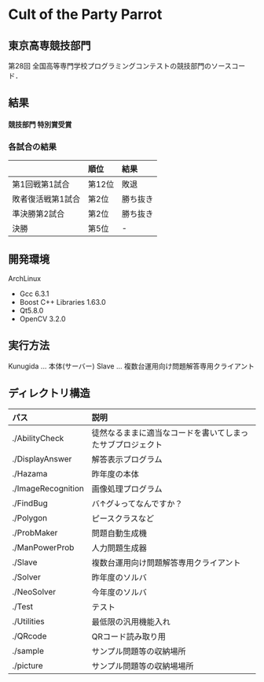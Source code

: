 Cult of the Party Parrot
===
## 東京高専競技部門
第28回 全国高等専門学校プログラミングコンテストの競技部門のソースコード．

## 結果
#### 競技部門 特別賞受賞
### 各試合の結果
|　 | 順位 | 結果 |
|:---|:---|:---|
|第1回戦第1試合 | 第12位 | 敗退 |
|敗者復活戦第1試合 | 第2位 | 勝ち抜き |
|準決勝第2試合 | 第2位 | 勝ち抜き |
|決勝 | 第5位 | - |

## 開発環境
ArchLinux

- Gcc 6.3.1
- Boost C++ Libraries 1.63.0
- Qt5.8.0
- OpenCV 3.2.0

## 実行方法

Kunugida ... 本体(サーバー)
Slave ... 複数台運用向け問題解答専用クライアント

## ディレクトリ構造

| パス              | 説明 |
|:------------------|:-----|
| ./AbilityCheck | 徒然なるままに適当なコードを書いてしまったサブプロジェクト |
| ./DisplayAnswer | 解答表示プログラム |
| ./Hazama | 昨年度の本体 |
| ./ImageRecognition | 画像処理プログラム |
| ./FindBug | バ↑グ↓ってなんですか？ |
| ./Polygon | ピースクラスなど |
| ./ProbMaker | 問題自動生成機 |
| ./ManPowerProb | 人力問題生成器 |
| ./Slave | 複数台運用向け問題解答専用クライアント |
| ./Solver | 昨年度のソルバ |
| ./NeoSolver | 今年度のソルバ |
| ./Test | テスト |
| ./Utilities | 最低限の汎用機能入れ |
| ./QRcode | QRコード読み取り用 |
| ./sample | サンプル問題等の収納場所 |
| ./picture | サンプル問題等の収納場場所 |
